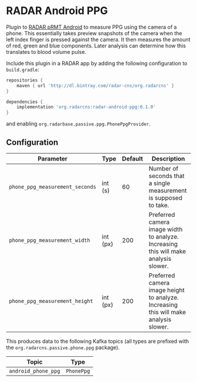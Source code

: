 # RADAR Android PPG

Plugin to [RADAR pRMT Android](https://github.com/RADAR-base/radar-prmt-android) to measure PPG using the camera of a phone. This essentially takes preview snapshots of the camera when the left index finger is pressed against the camera. It then measures the amount of red, green and blue components. Later analysis can determine how this translates to blood volume pulse.

Include this plugin in a RADAR app by adding the following configuration to `build.gradle`:
```gradle
repositories {
    maven { url 'http://dl.bintray.com/radar-cns/org.radarcns' }
}

dependencies {
    implementation 'org.radarcns:radar-android-ppg:0.1.0'
}
```

and enabling `org.radarbase.passive.ppg.PhonePpgProvider`.

## Configuration

| Parameter | Type | Default | Description |
| --------- | ---- | ------- | ----------- |
| `phone_ppg_measurement_seconds` | int (s) | 60 | Number of seconds that a single measurement is supposed to take. |
| `phone_ppg_measurement_width` | int (px) | 200 | Preferred camera image width to analyze. Increasing this will make analysis slower. |
| `phone_ppg_measurement_height` | int (px) | 200 | Preferred camera image height to analyze. Increasing this will make analysis slower. |

This produces data to the following Kafka topics (all types are prefixed with the `org.radarcns.passive.phone.ppg` package).

| Topic | Type |
| ----- | ---- |
| `android_phone_ppg` | `PhonePpg` |
